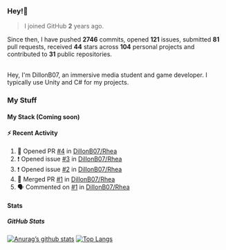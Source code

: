 ### Hey!👋
<!-- [![Banner](banner.png)](https://dillonb07.is-a.dev) -->


> I joined GitHub **2** years ago.

Since then, I have pushed **2746** commits, opened **121** issues, submitted **81** pull requests, received **44** stars across **104** personal projects and contributed to **31** public repositories.

<br>
Hey, I'm DillonB07, an immersive media student and game developer. I typically use Unity and C# for my projects.

<br>

### My Stuff

#### My Stack (Coming soon)

#### :zap: Recent Activity

<!--START_SECTION:activity-->
1. 💪 Opened PR [#4](https://github.com/DillonB07/Rhea/pull/4) in [DillonB07/Rhea](https://github.com/DillonB07/Rhea)
2. ❗ Opened issue [#3](https://github.com/DillonB07/Rhea/issues/3) in [DillonB07/Rhea](https://github.com/DillonB07/Rhea)
3. ❗ Opened issue [#2](https://github.com/DillonB07/Rhea/issues/2) in [DillonB07/Rhea](https://github.com/DillonB07/Rhea)
4. 🎉 Merged PR [#1](https://github.com/DillonB07/Rhea/pull/1) in [DillonB07/Rhea](https://github.com/DillonB07/Rhea)
5. 🗣 Commented on [#1](https://github.com/DillonB07/Rhea/pull/1#issuecomment-2078296348) in [DillonB07/Rhea](https://github.com/DillonB07/Rhea)
<!--END_SECTION:activity-->

#### Stats

##### GitHub Stats
[![Anurag’s github stats](https://github-readme-stats.vercel.app/api?username=dillonb07&show_icons=true&theme=radical)](https://github.com/dillonb07)
[![Top Langs](https://github-readme-stats.vercel.app/api/top-langs/?username=dillonb07&layout=compact&theme=radical)](https://github.com/dillonb07)
